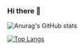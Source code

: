 ### Hi there 👋

![Anurag's GitHub stats](https://github-readme-stats.vercel.app/api?username=ozanyurtsever&count_private=true&show_icons=true&include_all_commits=true)

[![Top Langs](https://github-readme-stats.vercel.app/api/top-langs/?username=ozanyurtsever&layout=compact)](https://github.com/anuraghazra/github-readme-stats)

<!--
**ozanyurtsever/ozanyurtsever** is a ✨ _special_ ✨ repository because its `README.md` (this file) appears on your GitHub profile.

Here are some ideas to get you started:

- 🔭 I’m currently working on ...
- 🌱 I’m currently learning ...
- 👯 I’m looking to collaborate on ...
- 🤔 I’m looking for help with ...
- 💬 Ask me about ...
- 📫 How to reach me: ...
- 😄 Pronouns: ...
- ⚡ Fun fact: ...
-->
